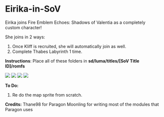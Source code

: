 # Eirika-in-SoV
Eirika joins Fire Emblem Echoes: Shadows of Valentia as a completely custom character!

She joins in 2 ways:
1. Once Kliff is recruited, she will automatically join as well.
2. Complete Thabes Labyrinth 1 time.

**Instructions**:
Place all of these folders in **sd/luma/titles/[SoV Title ID]/romfs**



![](https://cdn.discordapp.com/attachments/354835469735034881/694902060638011442/2020-04-01_09-30-06.264_top.png) ![](https://cdn.discordapp.com/attachments/354835469735034881/694667621668356106/2020-03-31_13-04-39.555_top.png)
![](https://cdn.discordapp.com/attachments/354835469735034881/693880370629967962/2020-03-29_12-51-22.791_top.png) ![](https://cdn.discordapp.com/attachments/354835469735034881/693865900952256623/2020-03-29_12-52-15.875_top.png)

**To Do:**
1. Re do the map sprite from scratch.

**Credits:**
Thane98 for Paragon
Moonling for writing most of the modules that Paragon uses
